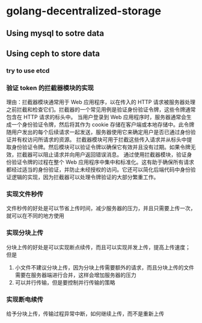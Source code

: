 # golang-decentralized-storage

## Using mysql to sotre data 


## Using ceph to store data

### try to use etcd



### 验证 token 的拦截器模块的实现

理由：拦截器模块通常用于 Web 应用程序，以在传入的 HTTP 请求被服务器处理之前拦截和检查它们。拦截器的一个常见用例是验证身份验证令牌，这些令牌通常包含在 HTTP 请求的标头中。
当用户登录到 Web 应用程序时，服务器通常会生成一个身份验证令牌，然后将其作为 cookie 存储在客户端或本地存储中。此令牌随用户发出的每个后续请求一起发送，服务器使用它来确定用户是否已通过身份验证并有权访问所请求的资源。
拦截器模块可用于拦截这些传入请求并从标头中提取身份验证令牌。然后模块可以验证令牌以确保它有效并且没有过期。如果令牌无效，拦截器可以阻止请求并向用户返回错误消息。
通过使用拦截器模块，验证身份验证令牌的过程在整个 Web 应用程序中集中和标准化。这有助于确保所有请求都经过适当的身份验证，并防止未经授权的访问。它还可以简化后端代码中身份验证逻辑的实现，因为拦截器可以处理令牌验证的大部分繁重工作。

### 实现文件秒传
文件秒传的好处是可以节省上传时间，减少服务器的压力，并且只需要上传一次，就可以在不同的地方使用

### 实现分块上传
分块上传的好处是可以实现断点续传，而且可以实现并发上传，提高上传速度；
但是

1. 小文件不建议分块上传，因为分块上传需要额外的请求，而且分块上传的文件需要在服务器端进行合并，这样会增加服务器的压力
2. 可以并行传输，但是要控制并行传输的策略

### 实现断电续传
给予分块上传，传输过程异常中断，如何继续上传，而不是重新上传

